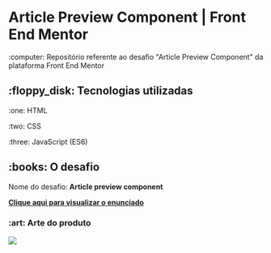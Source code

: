 <h1 align="left">Article Preview Component | Front End Mentor</h1>


<p align="left">:computer: Repositório referente ao desafio "Article Preview Component" da plataforma Front End Mentor</p>

<h2 align="left">:floppy_disk: Tecnologias utilizadas </h2>
<p>:one: HTML</p>
<p>:two: CSS</p>
<p>:three: JavaScript (ES6)</p>


<h2 align="left">:books: O desafio</h2>
<p>Nome do desafio:<strong> Article preview component</strong></p>
<a href="https://www.frontendmentor.io/challenges/article-preview-component-dYBN_pYFT"><p><strong>Clique aqui para visualizar o enunciado</strong></p></a>


<h3 align="left">:art: Arte do produto </h3>
<img src="https://i.ibb.co/6FNXXNv/The-First-Challenger.png">


